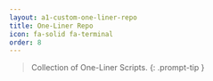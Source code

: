 ```yaml
---
layout: a1-custom-one-liner-repo
title: One-Liner Repo
icon: fa-solid fa-terminal
order: 8
---
```


> Collection of One-Liner Scripts.
{: .prompt-tip }